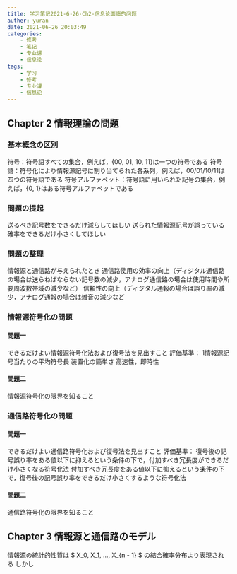 ```yaml
---
title: 学习笔记2021-6-26-Ch2-信息论面临的问题
auther: yuran
date: 2021-06-26 20:03:49
categories:
    - 修考
    - 笔记
    - 专业课
    - 信息论
tags: 
    - 学习
    - 修考
    - 专业课
    - 信息论
---
```


## Chapter 2 情報理論の問題

### 基本概念の区別
符号：符号語すべての集合，例えば，{00, 01, 10, 11}は一つの符号である
符号語：符号化により情報源記号に割り当てられた各系列，例えば，00/01/10/11は四つの符号語である
符号アルファペット：符号語に用いられた記号の集合，例えば，{0, 1}はある符号アルファペットである
### 問題の提起
送るべき記号数をできるだけ減らしてほしい
送られた情報源記号が誤っている確率をできるだけ小さくしてほしい
### 問題の整理
情報源と通信路が与えられたとき
通信路使用の効率の向上（ディジタル通信路の場合は送らねばならない記号数の減少，アナログ通信路の場合は使用時間や所要周波数帯域の減少など）
信頼性の向上（ディジタル通報の場合は誤り率の減少，アナログ通報の場合は雑音の減少など
### 情報源符号化の問題
#### 問題一
できるだけよい情報源符号化法および復号法を見出すこと
評価基準：
1情報源記号当たりの平均符号長
装置化の簡単さ
高速性，即時性
#### 問題二
情報源符号化の限界を知ること
### 通信路符号化の問題
#### 問題一
できるだけよい通信路符号化および復号法を見出すこと
評価基準：
復号後の記号誤り率をある値以下に抑えるという条件の下で，付加すべき冗長度ができるだけ小さくなる符号化法
付加すべき冗長度をある値以下に抑えるという条件の下で，復号後の記号誤り率をできるだけ小さくするような符号化法
#### 問題二
通信路符号化の限界を知ること

## Chapter 3 情報源と通信路のモデル
情報源の統計的性質は $ X_0, X_1, ..., X_{n - 1} $ の結合確率分布より表現される
しかし